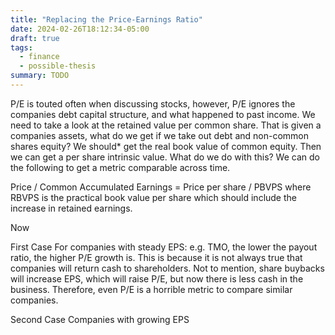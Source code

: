 ```yaml
---
title: "Replacing the Price-Earnings Ratio"
date: 2024-02-26T18:12:34-05:00
draft: true
tags:
  - finance
  - possible-thesis
summary: TODO
---
```


P/E is touted often when discussing stocks, however, P/E ignores the companies debt capital structure, and what happened to past income. We need to take a look at the retained value per common share. That is given a companies assets, what do we get if we take out debt and non-common shares equity? We should* get the real book value of common equity. Then we can get a per share intrinsic value. What do we do with this? We can do the following to get a metric comparable across time.

Price / Common Accumulated Earnings = Price per share / PBVPS where RBVPS is the practical book value per share which should include the increase in retained earnings.

Now

First Case
For companies with steady EPS: e.g. TMO, the lower the payout ratio, the higher P/E growth is. This is because it is not always true that companies will return cash to shareholders. Not to mention, share buybacks will increase EPS, which will raise P/E, but now there is less cash in the business. Therefore, even P/E is a horrible metric to compare similar companies.

Second Case
Companies with growing EPS
